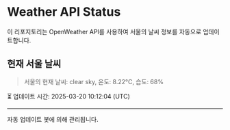 
# Weather API Status

이 리포지토리는 OpenWeather API를 사용하여 서울의 날씨 정보를 자동으로 업데이트합니다.

## 현재 서울 날씨
> 서울의 현재 날씨: clear sky, 온도: 8.22°C, 습도: 68%

⏳ 업데이트 시간: 2025-03-20 10:12:04 (UTC)

---
자동 업데이트 봇에 의해 관리됩니다.
